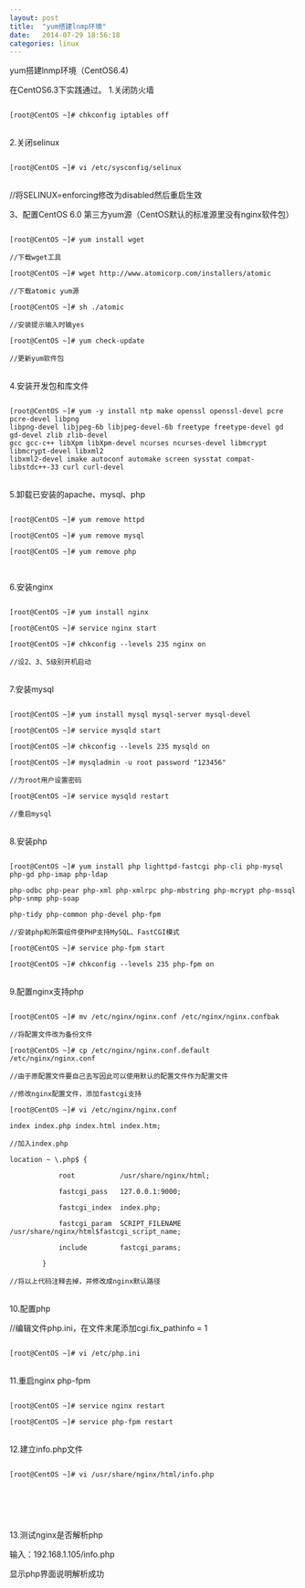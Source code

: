 ```yaml
---
layout: post
title:  "yum搭建lnmp环境"
date:   2014-07-29 18:56:18
categories: linux
---
```


yum搭建lnmp环境（CentOS6.4)


在CentOS6.3下实践通过。
1.关闭防火墙
<pre>
<code>
[root@CentOS ~]# chkconfig iptables off
</code>
</pre>

2.关闭selinux
<pre>
<code>
[root@CentOS ~]# vi /etc/sysconfig/selinux
</code>
</pre>
//将SELINUX=enforcing修改为disabled然后重启生效


3、配置CentOS 6.0 第三方yum源（CentOS默认的标准源里没有nginx软件包）

<pre>
<code>
[root@CentOS ~]# yum install wget

//下载wget工具

[root@CentOS ~]# wget http://www.atomicorp.com/installers/atomic

//下载atomic yum源

[root@CentOS ~]# sh ./atomic

//安装提示输入时输yes

[root@CentOS ~]# yum check-update

//更新yum软件包
</code>
</pre>




4.安装开发包和库文件

<pre>
<code>
[root@CentOS ~]# yum -y install ntp make openssl openssl-devel pcre pcre-devel libpng
libpng-devel libjpeg-6b libjpeg-devel-6b freetype freetype-devel gd gd-devel zlib zlib-devel
gcc gcc-c++ libXpm libXpm-devel ncurses ncurses-devel libmcrypt libmcrypt-devel libxml2
libxml2-devel imake autoconf automake screen sysstat compat-libstdc++-33 curl curl-devel
</code>
</pre>




5.卸载已安装的apache、mysql、php
<pre>
<code>
[root@CentOS ~]# yum remove httpd

[root@CentOS ~]# yum remove mysql

[root@CentOS ~]# yum remove php

</code>
</pre>



6.安装nginx

<pre>
<code>
[root@CentOS ~]# yum install nginx

[root@CentOS ~]# service nginx start

[root@CentOS ~]# chkconfig --levels 235 nginx on

//设2、3、5级别开机启动
</code>
</pre>




7.安装mysql

<pre>
<code>
[root@CentOS ~]# yum install mysql mysql-server mysql-devel

[root@CentOS ~]# service mysqld start

[root@CentOS ~]# chkconfig --levels 235 mysqld on

[root@CentOS ~]# mysqladmin -u root password "123456"

//为root用户设置密码

[root@CentOS ~]# service mysqld restart

//重启mysql
</code>
</pre>



8.安装php
<pre>
<code>
[root@CentOS ~]# yum install php lighttpd-fastcgi php-cli php-mysql php-gd php-imap php-ldap 

php-odbc php-pear php-xml php-xmlrpc php-mbstring php-mcrypt php-mssql php-snmp php-soap 

php-tidy php-common php-devel php-fpm

//安装php和所需组件使PHP支持MySQL、FastCGI模式

[root@CentOS ~]# service php-fpm start

[root@CentOS ~]# chkconfig --levels 235 php-fpm on
</code>
</pre>


9.配置nginx支持php
<pre>
<code>
[root@CentOS ~]# mv /etc/nginx/nginx.conf /etc/nginx/nginx.confbak

//将配置文件改为备份文件

[root@CentOS ~]# cp /etc/nginx/nginx.conf.default /etc/nginx/nginx.conf

//由于原配置文件要自己去写因此可以使用默认的配置文件作为配置文件

//修改nginx配置文件，添加fastcgi支持

[root@CentOS ~]# vi /etc/nginx/nginx.conf

index index.php index.html index.htm;

//加入index.php

location ~ \.php$ {

            root           /usr/share/nginx/html;

            fastcgi_pass   127.0.0.1:9000;

            fastcgi_index  index.php;

            fastcgi_param  SCRIPT_FILENAME  /usr/share/nginx/html$fastcgi_script_name;

            include        fastcgi_params;

        }

//将以上代码注释去掉，并修改成nginx默认路径
</code>
</pre>




10.配置php

//编辑文件php.ini，在文件末尾添加cgi.fix_pathinfo = 1
<pre>
<code>
[root@CentOS ~]# vi /etc/php.ini
</code>
</pre>




11.重启nginx php-fpm

<pre>
<code>
[root@CentOS ~]# service nginx restart

[root@CentOS ~]# service php-fpm restart
</code>
</pre>



12.建立info.php文件
<pre>
<code>
[root@CentOS ~]# vi /usr/share/nginx/html/info.php
</code>
</pre>
<pre>
<code>
<?php

   phpinfo();

?>
</code>
</pre>



13.测试nginx是否解析php

输入：192.168.1.105/info.php

显示php界面说明解析成功
